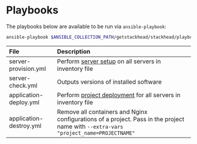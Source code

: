 # Playbooks

The playbooks below are available to be run via `ansible-playbook`:

```bash
ansible-playbook $ANSIBLE_COLLECTION_PATH/getstackhead/stackhead/playbooks/[file] -i path/to/inventory.yml
```

| File | Description |
| :--- | :--- |
| server-provision.yml | Perform [server setup](workflow.md) on all servers in inventory file |
| server-check.yml | Outputs versions of installed software |
| application-deploy.yml | Perform [project deployment](workflow.md) for all servers in inventory file |
| application-destroy.yml | Remove all containers and Nginx configurations of a project. Pass in the project name with `--extra-vars "project_name=PROJECTNAME"` |

